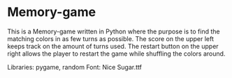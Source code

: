 # Memory-game

This is a Memory-game written in Python where the purpose is to find the matching colors in as few turns as possible.
The score on the upper left keeps track on the amount of turns used.
The restart button on the upper right allows the player to restart the game while shuffling the colors around.

Libraries: pygame, random
Font: Nice Sugar.ttf
